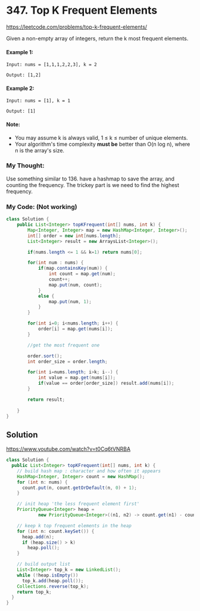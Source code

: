 # 347. Top K Frequent Elements

https://leetcode.com/problems/top-k-frequent-elements/

Given a non-empty array of integers, return the k most frequent elements.

#### Example 1:
```
Input: nums = [1,1,1,2,2,3], k = 2

Output: [1,2]
```

#### Example 2:
```
Input: nums = [1], k = 1

Output: [1]
```

#### Note:

* You may assume k is always valid, 1 ≤ k ≤ number of unique elements.
* Your algorithm's time complexity **must be** better than O(n log n), where n is the array's size.


### My Thought: 
Use something similar to 136. 
have a hashmap to save the array, and counting the frequency. 
The trickey part is we need to find the highest frequency. 


### My Code: (Not working) 
```java
class Solution {
    public List<Integer> topKFrequent(int[] nums, int k) {
        Map<Integer, Integer> map = new HashMap<Integer, Integer>(); 
        int[] order = new int[nums.length]; 
        List<Integer> result = new ArraysList<Integer>(); 

        if(nums.length <= 1 && k=1) return nums[0]; 

        for(int num : nums) {
            if(map.containsKey(num)) {
                int count = map.get(num); 
                count++; 
                map.put(num, count); 
            }
            else {
                map.put(num, 1); 
            }
        }

        for(int i=0; i<nums.length; i++) {
            order[i] = map.get(nums[i]); 
        }

        //get the most frequent one 

        order.sort(); 
        int order_size = order.length; 

        for(int i=nums.length; i>k; i--) {
            int value = map.get(nums[i]); 
            if(value == order[order_size]) result.add(nums[i]); 
        }

        return result; 
        
    }
}

```    



## Solution

https://www.youtube.com/watch?v=t0Cq6tVNRBA



```java
class Solution {
  public List<Integer> topKFrequent(int[] nums, int k) {
    // build hash map : character and how often it appears
    HashMap<Integer, Integer> count = new HashMap();
    for (int n: nums) {
      count.put(n, count.getOrDefault(n, 0) + 1);
    }

    // init heap 'the less frequent element first'
    PriorityQueue<Integer> heap =
            new PriorityQueue<Integer>((n1, n2) -> count.get(n1) - count.get(n2));

    // keep k top frequent elements in the heap
    for (int n: count.keySet()) {
      heap.add(n);
      if (heap.size() > k)
        heap.poll();
    }

    // build output list
    List<Integer> top_k = new LinkedList();
    while (!heap.isEmpty())
      top_k.add(heap.poll());
    Collections.reverse(top_k);
    return top_k;
  }
}
```




